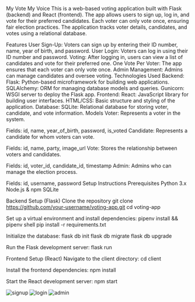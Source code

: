 My Vote My Voice
This is a web-based voting application built with Flask (backend) and React (frontend). The app allows users to sign up, log in, and vote for their preferred candidates. Each voter can only vote once, ensuring fair election practices. The application tracks voter details, candidates, and votes using a relational database.

Features
User Sign-Up: Voters can sign up by entering their ID number, name, year of birth, and password.
User Login: Voters can log in using their ID number and password.
Voting: After logging in, users can view a list of candidates and vote for their preferred one.
One Vote Per Voter: The app ensures that each voter can only vote once.
Admin Management: Admins can manage candidates and oversee voting.
Technologies Used
Backend:
Flask: Python-based microframework for building web applications.
SQLAlchemy: ORM for managing database models and queries.
Gunicorn: WSGI server to deploy the Flask app.
Frontend:
React: JavaScript library for building user interfaces.
HTML/CSS: Basic structure and styling of the application.
Database:
SQLite: Relational database for storing voter, candidate, and vote information.
Models
Voter: Represents a voter in the system.

Fields: id, name, year_of_birth, password, is_voted
Candidate: Represents a candidate for whom voters can vote.

Fields: id, name, party, image_url
Vote: Stores the relationship between voters and candidates.

Fields: id, voter_id, candidate_id, timestamp
Admin: Admins who can manage the election process.

Fields: id, username, password
Setup Instructions
Prerequisites
Python 3.x
Node.js & npm
SQLite

Backend Setup (Flask)
Clone the repository
git clone https://github.com/your-username/voting-app.git
cd voting-app

Set up a virtual environment and install dependencies:
pipenv install && pipenv shell
pip install -r requirements.txt

Initialize the database:
flask db init
flask db migrate
flask db upgrade

Run the Flask development server:
flask run

Frontend Setup (React)
Navigate to the client directory:
cd client

Install the frontend dependencies:
npm install

Start the React development server:
npm start

![signup](https://github.com/user-attachments/assets/f6f138e2-505c-4626-8165-2a285cff2d0b)
![login](https://github.com/user-attachments/assets/e8397b3d-e6cc-4e7f-abcf-b8e4c7e5492a)
![admin](https://github.com/user-attachments/assets/ab9ce994-b5e9-474c-b10b-f6096cca5d23)


